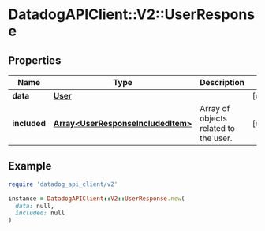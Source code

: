 # DatadogAPIClient::V2::UserResponse

## Properties

| Name | Type | Description | Notes |
| ---- | ---- | ----------- | ----- |
| **data** | [**User**](User.md) |  | [optional] |
| **included** | [**Array&lt;UserResponseIncludedItem&gt;**](UserResponseIncludedItem.md) | Array of objects related to the user. | [optional] |

## Example

```ruby
require 'datadog_api_client/v2'

instance = DatadogAPIClient::V2::UserResponse.new(
  data: null,
  included: null
)
```

